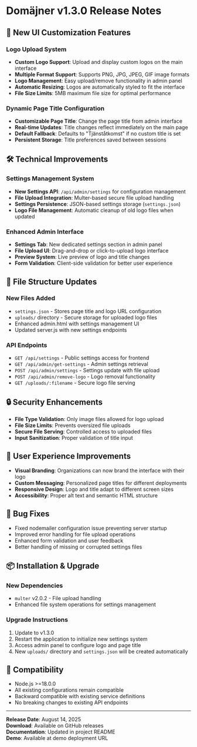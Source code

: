 # Domäjner v1.3.0 Release Notes

## 🎨 New UI Customization Features

### Logo Upload System
- **Custom Logo Support**: Upload and display custom logos on the main interface
- **Multiple Format Support**: Supports PNG, JPG, JPEG, GIF image formats
- **Logo Management**: Easy upload/remove functionality in admin panel
- **Automatic Resizing**: Logos are automatically styled to fit the interface
- **File Size Limits**: 5MB maximum file size for optimal performance

### Dynamic Page Title Configuration
- **Customizable Page Title**: Change the page title from admin interface
- **Real-time Updates**: Title changes reflect immediately on the main page
- **Default Fallback**: Defaults to "Tjänståtkomst" if no custom title is set
- **Persistent Storage**: Title preferences saved between sessions

## 🛠️ Technical Improvements

### Settings Management System
- **New Settings API**: `/api/admin/settings` for configuration management
- **File Upload Integration**: Multer-based secure file upload handling
- **Settings Persistence**: JSON-based settings storage (`settings.json`)
- **Logo File Management**: Automatic cleanup of old logo files when updated

### Enhanced Admin Interface
- **Settings Tab**: New dedicated settings section in admin panel
- **File Upload UI**: Drag-and-drop or click-to-upload logo interface
- **Preview System**: Live preview of logo and title changes
- **Form Validation**: Client-side validation for better user experience

## 📁 File Structure Updates

### New Files Added
- `settings.json` - Stores page title and logo URL configuration
- `uploads/` directory - Secure storage for uploaded logo files
- Enhanced admin.html with settings management UI
- Updated server.js with new settings endpoints

### API Endpoints
- `GET /api/settings` - Public settings access for frontend
- `GET /api/admin/get-settings` - Admin settings retrieval
- `POST /api/admin/settings` - Settings update with file upload
- `POST /api/admin/remove-logo` - Logo removal functionality
- `GET /uploads/:filename` - Secure logo file serving

## 🔒 Security Enhancements
- **File Type Validation**: Only image files allowed for logo upload
- **File Size Limits**: Prevents oversized file uploads
- **Secure File Serving**: Controlled access to uploaded files
- **Input Sanitization**: Proper validation of title input

## 🎯 User Experience Improvements
- **Visual Branding**: Organizations can now brand the interface with their logo
- **Custom Messaging**: Personalized page titles for different deployments
- **Responsive Design**: Logo and title adapt to different screen sizes
- **Accessibility**: Proper alt text and semantic HTML structure

## 🐛 Bug Fixes
- Fixed nodemailer configuration issue preventing server startup
- Improved error handling for file upload operations
- Enhanced form validation and user feedback
- Better handling of missing or corrupted settings files

## 📦 Installation & Upgrade

### New Dependencies
- `multer` v2.0.2 - File upload handling
- Enhanced file system operations for settings management

### Upgrade Instructions
1. Update to v1.3.0
2. Restart the application to initialize new settings system
3. Access admin panel to configure logo and page title
4. New `uploads/` directory and `settings.json` will be created automatically

## 🚀 Compatibility
- Node.js >=18.0.0
- All existing configurations remain compatible
- Backward compatible with existing service definitions
- No breaking changes to existing API endpoints

---

**Release Date**: August 14, 2025  
**Download**: Available on GitHub releases  
**Documentation**: Updated in project README  
**Demo**: Available at demo deployment URL